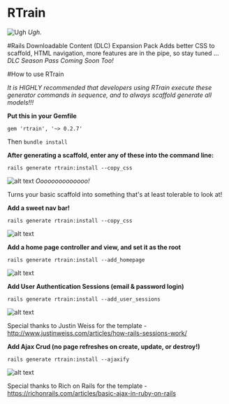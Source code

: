 # RTrain
![Ugh](http://www.heyridge.com/wp-content/uploads/2015/03/File-2012-12-29-R-train.jpg)
_Ugh._

#Rails Downloadable Content (DLC) Expansion Pack
Adds better CSS to scaffold, HTML navigation, more features are in the pipe, so stay tuned ... _DLC Season Pass Coming Soon Too!_

#How to use RTrain

_It is HIGHLY recommended that developers using RTrain execute these generator commands in sequence, and to always scaffold generate all models!!!_

**Put this in your Gemfile**
```
gem 'rtrain', '~> 0.2.7'
```
Then `bundle install`

**After generating a scaffold, enter any of these into the command line:**

```
rails generate rtrain:install --copy_css
```
![alt text](http://i.imgur.com/xzbeMWC.png)
_Oooooooooooooo!_

Turns your basic scaffold into something that's at least tolerable to look at!

**Add a sweet nav bar!**
```
rails generate rtrain:install --copy_css
```
![alt text](http://i.imgur.com/hywhd0t.png)

**Add a home page controller and view, and set it as the root**
```
rails generate rtrain:install --add_homepage
```
![alt text](http://i.imgur.com/LuNqg3O.png)

**Add User Authentication Sessions (email & password login)**

```
rails generate rtrain:install --add_user_sessions
```
![alt text](http://i.imgur.com/oyNYFbz.png)

Special thanks to Justin Weiss for the template -
http://www.justinweiss.com/articles/how-rails-sessions-work/


**Add Ajax Crud (no page refreshes on create, update, or destroy!)**
```
rails generate rtrain:install --ajaxify
```
![alt text](http://i.imgur.com/Zm2iP6W.png)

Special thanks to Rich on Rails for the template -
https://richonrails.com/articles/basic-ajax-in-ruby-on-rails

